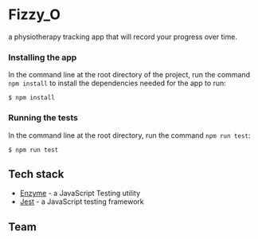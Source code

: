 # Fizzy_O

a physiotherapy tracking app that will record your progress over time.

### Installing the app

In the command line at the root directory of the project, run the command `npm install` to install the dependencies needed for the app to run:

```console
$ npm install
```

### Running the tests

In the command line at the root directory, run the command `npm run test`:

```console
$ npm run test
```

## Tech stack

- [Enzyme](https://airbnb.io/enzyme/docs/guides/react-native.html) - a JavaScript Testing utility
- [Jest](https://jestjs.io/docs/en/tutorial-react-native) - a JavaScript testing framework

## Team